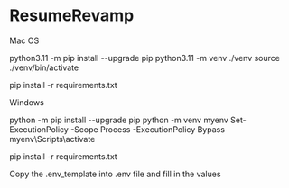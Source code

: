 # ResumeRevamp

Mac OS

python3.11 -m pip install --upgrade pip
python3.11 -m venv ./venv
source ./venv/bin/activate

pip install -r requirements.txt


Windows

python -m pip install --upgrade pip
python -m venv myenv
Set-ExecutionPolicy -Scope Process -ExecutionPolicy Bypass
myenv\Scripts\activate

pip install -r requirements.txt

Copy the .env_template into .env file and fill in the values